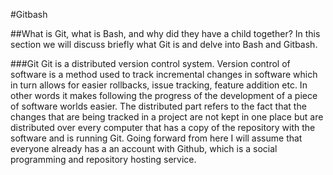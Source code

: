 #Gitbash

##What is Git, what is Bash, and why did they have a child together?
In this section we will discuss briefly what Git is and delve into Bash and Gitbash.

###Git
Git is a distributed version control system. Version control of software is a method used to track incremental changes in software which in turn allows for easier rollbacks, issue tracking, feature addition etc. In other words it makes following the progress of the development of a piece of software worlds easier. The distributed part refers to the fact that the changes that are being tracked in a project are not kept in one place but are distributed over every computer that has a copy of the repository with the software and is running Git. Going forward from here I will assume that everyone already has a an account with Github, which is a social programming and repository hosting service.